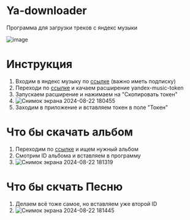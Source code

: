 # Ya-downloader
Программа для загрузки треков с яндекс музыки

![image](https://github.com/user-attachments/assets/965ab288-7ec1-45e5-b226-020863b73dea)

# Инструкция 
1. Входим в яндекс музыку по [ссылке](https://music.yandex.ru/home) (важно иметь подписку)
2. Переходи по [ссылке](https://chromewebstore.google.com/detail/yandex-music-token/lcbjeookjibfhjjopieifgjnhlegmkib) и качаем расширение yandex-music-token
3. Запускаем расширение и нажимаем на "Скопировать токен"
4. ![Снимок экрана 2024-08-22 180455](https://github.com/user-attachments/assets/74574d13-4792-497e-95e9-5491d32fe917)
5. Заходим в приложение и вставляем токен в поле "Токен"

# Что бы скачать альбом
1. Переходим по [ссылке](https://music.yandex.ru/home) и ищем нужный альбом
2. Смотрим ID альбома и вставляем в программу
3. ![Снимок экрана 2024-08-22 181319](https://github.com/user-attachments/assets/120bc14f-1ad0-4796-9f39-ddb1888e745b)

# Что бы скчать Песню
1. Делаем всё тоже самое, но вставляем уже второй ID
2. ![Снимок экрана 2024-08-22 181445](https://github.com/user-attachments/assets/2b6a1f72-b134-433f-bad8-9c8870cb9b0d)
